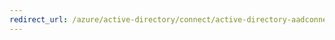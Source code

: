 ```yaml
---
redirect_url: /azure/active-directory/connect/active-directory-aadconnectsync-functions-reference
---
```

